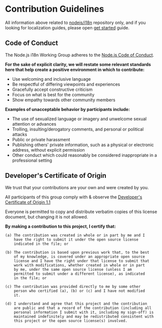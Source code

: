 # Contribution Guidelines

All information above related to [nodejs/i18n](https://github.com/nodejs/i18n/) repository only, and if you looking for localization guides, please open [get started](./GETTING_STARTED.md) guide.

## Code of Conduct

The Node.js i18n Working Group adheres to the [Node.js Code of Conduct](https://github.com/nodejs/admin/blob/master/CODE_OF_CONDUCT.md).

**For the sake of explicit clarity, we will restate some relevant standards here that help create a positive environment in which to contribute:**
* Use welcoming and inclusive language
* Be respectful of differing viewpoints and experiences
* Gracefully accept constructive criticism
* Focus on what is best for the community
* Show empathy towards other community members

**Examples of unacceptable behavior by participants include:**
* The use of sexualized language or imagery and unwelcome sexual attention or advances
* Trolling, insulting/derogatory comments, and personal or political attacks
* Public or private harassment
* Publishing others' private information, such as a physical or electronic address, without explicit permission
* Other conduct which could reasonably be considered inappropriate in a professional setting 

## Developer's Certificate of Origin

We trust that your contributions are your own and were created by you.

All participants of this group comply with & observe the [Developer's Certificate of Origin 1.1](https://developercertificate.org/)

Everyone is permitted to copy and distribute verbatim copies of this
license document, but changing it is not allowed.

**By making a contribution to this project, I certify that:**

```
(a) The contribution was created in whole or in part by me and I
    have the right to submit it under the open source license
    indicated in the file; or

(b) The contribution is based upon previous work that, to the best
    of my knowledge, is covered under an appropriate open source
    license and I have the right under that license to submit that
    work with modifications, whether created in whole or in part
    by me, under the same open source license (unless I am
    permitted to submit under a different license), as indicated
    in the file; or

(c) The contribution was provided directly to me by some other
    person who certified (a), (b) or (c) and I have not modified
    it.

(d) I understand and agree that this project and the contribution
    are public and that a record of the contribution (including all
    personal information I submit with it, including my sign-off) is
    maintained indefinitely and may be redistributed consistent with
    this project or the open source license(s) involved.
```